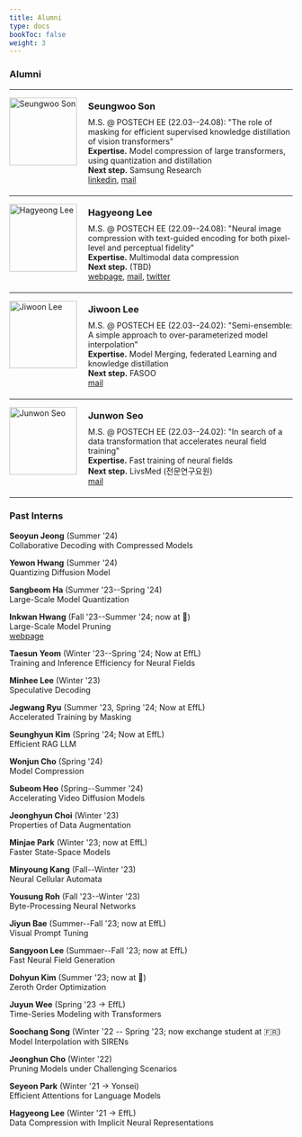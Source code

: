 ```yaml
---
title: Alumni 
type: docs
bookToc: false
weight: 3
---
```


### **Alumni**
---

<div style="display: flex; align-items: flex-start; margin-bottom: 20px;">
  <img src="/images/members/Seungwoo.jpg" alt="Seungwoo Son" style="width: 120px; margin-right: 20px;">
  <div>
    <h3 style="margin-top: 5px; margin-bottom: 10px;"><strong>Seungwoo Son</strong></h3>
    M.S. @ POSTECH EE (22.03--24.08): "The role of masking for efficient supervised knowledge distillation of vision transformers"<br>
    <strong>Expertise.</strong> Model compression of large transformers, using quantization and distillation<br>
    <strong>Next step.</strong> Samsung Research<br>
    <a href="https://www.linkedin.com/in/seungwoo-son-057511323">linkedin</a>, <a href="mailto:swson32@gmail.com">mail</a>
  </div>
</div>

---

<div style="display: flex; align-items: flex-start; margin-bottom: 20px;">
  <img src="/images/members/hagyeong0.jpg" alt="Hagyeong Lee" style="width: 120px; margin-right: 20px;">
  <div>
    <h3 style="margin-top: 5px; margin-bottom: 10px;"><strong>Hagyeong Lee</strong></h3>
    M.S. @ POSTECH EE (22.09--24.08): "Neural image compression with text-guided encoding for both pixel-level and perceptual fidelity"<br>
    <strong>Expertise.</strong> Multimodal data compression<br>
    <strong>Next step.</strong> (TBD)<br>
    <a href="https://hagyeonglee.github.io">webpage</a>, <a href="mailto:hagyeonglee@postech.ac.kr">mail</a>, <a href="https://twitter.com/ha_gyeong_lee">twitter</a>
  </div>
</div>

---

<div style="display: flex; align-items: flex-start; margin-bottom: 20px;">
  <img src="/images/members/Jiwoon.jpg" alt="Jiwoon Lee" style="width: 120px; margin-right: 20px;">
  <div>
    <h3 style="margin-top: 5px; margin-bottom: 10px;"><strong>Jiwoon Lee</strong></h3>
    M.S. @ POSTECH EE (22.03--24.02): "Semi-ensemble: A simple approach to over-parameterized model interpolation"<br>
    <strong>Expertise.</strong> Model Merging, federated Learning and knowledge distillation<br>
    <strong>Next step.</strong> FASOO<br>
    <a href="mailto:jwlee9702@postech.ac.kr">mail</a>
  </div>
</div>

---

<div style="display: flex; align-items: flex-start; margin-bottom: 20px;">
  <img src="/images/members/Junwon1.jpg" alt="Junwon Seo" style="width: 120px; margin-right: 20px;">
  <div>
    <h3 style="margin-top: 5px; margin-bottom: 10px;"><strong>Junwon Seo</strong></h3>
    M.S. @ POSTECH EE (22.03--24.02): "In search of a data transformation that accelerates neural field training"<br>
    <strong>Expertise.</strong> Fast training of neural fields<br>
    <strong>Next step.</strong> LivsMed (전문연구요원)<br>
    <a href="mailto:junwon.seo@postech.ac.kr">mail</a>
  </div>
</div>

---

### **Past Interns**
**Seoyun Jeong** (Summer '24)  
Collaborative Decoding with Compressed Models 

**Yewon Hwang** (Summer '24)  
Quantizing Diffusion Model

**Sangbeom Ha** (Summer '23--Spring '24)  
Large-Scale Model Quantization  

**Inkwan Hwang** (Fall '23--Summer '24; now at 🫡)  
Large-Scale Model Pruning  
[webpage](https://inkwanhwang.github.io)

**Taesun Yeom** (Winter '23--Spring '24; Now at EffL)  
Training and Inference Efficiency for Neural Fields

**Minhee Lee** (Winter '23)  
Speculative Decoding

**Jegwang Ryu** (Summer '23, Spring '24; Now at EffL)  
Accelerated Training by Masking

**Seunghyun Kim** (Spring '24; Now at EffL)  
Efficient RAG LLM  

**Wonjun Cho** (Spring '24)  
Model Compression

**Subeom Heo** (Spring--Summer '24)  
Accelerating Video Diffusion Models

**Jeonghyun Choi** (Winter '23)  
Properties of Data Augmentation

**Minjae Park** (Winter '23; now at EffL)  
Faster State-Space Models

**Minyoung Kang** (Fall--Winter '23)  
Neural Cellular Automata  

**Yousung Roh** (Fall '23--Winter '23)  
Byte-Processing Neural Networks  

**Jiyun Bae** (Summer--Fall '23; now at EffL)  
Visual Prompt Tuning  

**Sangyoon Lee** (Summaer--Fall '23; now at EffL)  
Fast Neural Field Generation  

**Dohyun Kim** (Summer '23; now at 🫡)  
Zeroth Order Optimization  

**Juyun Wee** (Spring '23 → EffL)  
Time-Series Modeling with Transformers  

**Soochang Song** (Winter '22 -- Spring '23; now exchange student at 🇫🇷)  
Model Interpolation with SIRENs  

**Jeonghun Cho** (Winter '22)  
Pruning Models under Challenging Scenarios  

**Seyeon Park** (Winter '21 → Yonsei)  
Efficient Attentions for Language Models

**Hagyeong Lee** (Winter '21 → EffL)  
Data Compression with Implicit Neural Representations

